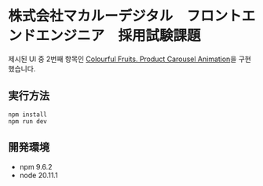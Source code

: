 # 株式会社マカルーデジタル　フロントエンドエンジニア　採用試験課題
제시된 UI 중 2번째 항목인 [Colourful Fruits. Product Carousel Animation](https://www.figma.com/community/file/1251466450658140709)을 구현했습니다.

## 実行方法
```
npm install
npm run dev
```

## 開発環境
* npm 9.6.2
* node 20.11.1